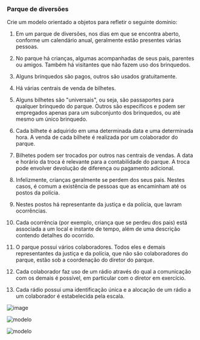 ### Parque de diversões

Crie um modelo orientado a objetos para refletir o seguinte domínio:

1. Em um parque de diversões, nos dias em que se encontra aberto, conforme um calendário anual, geralmente estão presentes várias pessoas.

1. No parque há crianças, algumas acompanhadas de seus pais, parentes ou amigos. Também há visitantes que não fazem uso dos brinquedos.

1. Alguns brinquedos são pagos, outros são usados gratuitamente.

1. Há várias centrais de venda de bilhetes.

1. Alguns bilhetes são "universais", ou seja, são passaportes para qualquer brinquedo do parque. Outros são específicos e podem ser empregados apenas para um subconjunto dos brinquedos, ou até mesmo um único brinquedo.

1. Cada bilhete é adquirido em uma determinada data e uma determinada hora. A venda de cada bilhete é realizada por um colaborador do parque.

1. Bilhetes podem ser trocados por outros nas centrais de vendas. A data e horário da troca é relevante para a contabilidade do parque. A troca pode envolver devolução de diferença ou pagamento adicional.

1. Infelizmente, crianças geralmente se perdem dos seus pais. Nestes casos, é comum a existência de pessoas que as encaminham até os postos da polícia.

1. Nestes postos há representante da justiça e da polícia, que lavram ocorrências.

1. Cada ocorrência (por exemplo, criança que se perdeu dos pais) está associada a um local e instante de tempo, além de uma descrição contendo detalhes do ocorrido.

1. O parque possui vários colaboradores. Todos eles e demais representantes da justiça e da polícia, que não são colaboradores do parque, estão sob a coordenação do diretor do parque.

1. Cada colaborador faz uso de um rádio através do qual a comunicação com os demais é possível, em particular com o diretor em exercício.

1. Cada rádio possui uma identificação única e a alocação de um rádio a um colaborador é estabelecida pela escala.

![image](https://user-images.githubusercontent.com/1735792/90525187-5d263700-e145-11ea-99ff-2b141cc148c6.png)

![modelo](http://www.plantuml.com/plantuml/proxy?cache=no&src=https://raw.githubusercontent.com/kyriosdata/oo/master/imagens/modelos-10/mod10ima01/mod10ima01.plantuml)

![modelo](http://www.plantuml.com/plantuml/proxy?cache=no&src=https://raw.githubusercontent.com/marcuspadilha/oo/master/imagens/modelos-10/mod10ima01/mod10ima01.plantuml)


